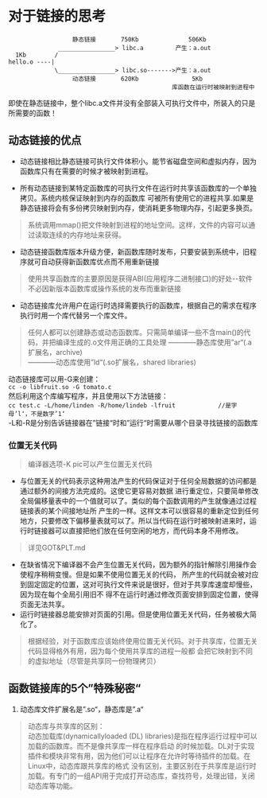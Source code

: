 # 对于链接的思考

                      静态链接       750Kb              506Kb
                  ________________> libc.a         产生：a.out             
      1Kb        /
    hello.o ----|                   
                 \________________> libc.so------->产生：a.out        
                      动态链接       620Kb               5Kb
                                                  库函数在运行时被映射到进程中
即使在静态链接中，整个libc.a文件并没有全部装入可执行文件中，所装入的只是所需要的函数！
## 动态链接的优点
* 动态链接相比静态链接可执行文件体积小。能节省磁盘空间和虚拟内存，因为函数库只有在需要的时候才被映射到进程。

* 所有动态链接到某特定函数库的可执行文件在运行时共享该函数库的一个单独拷贝。系统内核保证映射到内存的函数库
  可被所有使用它的进程共享.如果是静态链接将会有多份拷贝映射到内存，使消耗更多物理内存，引起更多换页。
>系统调用mmap()把文件映射到进程的地址空间。这样，文件的内容可以通过读取连续的内存地址来获得。

* 动态链接函数库版本升级方便，新函数库随时发布，只要安装到系统中，旧程序就可自动获得新函数库优点而不用重新链接
>使用共享函数库的主要原因是获得ABI(应用程序二进制接口)的好处--软件不必因新版本函数库或操作系统的发布而重新链接

* 动态链接库允许用户在运行时选择需要执行的函数库，根据自己的需求在程序执行时用一个库代替另一个库文件。
>任何人都可以创建静态或动态函数库。只需简单编译一些不含main()的代码，并把编译生成的.o文件用正确的工具处理
 ————静态库使用”ar“(.a扩展名，archive)<br/>————动态库使用”ld“(.so扩展名，shared libraries)
 
动态链接库可以用-G来创建：<br/>
`cc -o libfruit.so -G tomato.c`<br/>
然后利用这个库编写程序，并且使用以下方法链接：<br/>
`cc test.c -L/home/linden -R/home/lindeb -lfruit            //是字母’l‘，不是数字’1‘`<br/>
-L和-R是分别告诉链接器在”链接“时和”运行“时需要从哪个目录寻找链接的函数库<br/>
### 位置无关代码
>编译器选项-K pic可以产生位置无关代码<br/>
* 与位置无关的代码表示这种用法产生的代码保证对于任何全局数据的访问都是通过额外的间接方法完成的。这使它更容易对数据
 进行重定位，只要简单修改全局偏移量表中的一个值就可以了。类似的每个函数调用的产生就像通过过程链接表的某个间接地址所
 产生的一样。这样文本可以很容易的重新定位到任何地方，只要修改下偏移量表就可以了。所以当代码在运行时被映射进来时，运
 行时链接器可以直接把他们放在任何空闲的地方，而代码本身不用修改。
>详见GOT&PLT.md
* 在缺省情况下编译器不会产生位置无关代码，因为额外的指针解除引用操作会使程序稍稍变慢。但是如果不使用位置无关的代码，
 所产生的代码就会被对应到固定固定的位置，这对可执行文件来说是很好，但对于共享库速度却慢些，因为现在每个全局引用旧不
 得不在运行时通过修改页面安排到固定位置，使得页面无法共享。
* 运行时链接器总能安排对页面的引用。但是使用位置无关代码，任务被极大简化了。
>根据经验，对于函数库应该始终使用位置无关代码。对于共享库，位置无关代码显得格外有用，因为每个使用共享库的进程一般都
会把它映射到不同的虚拟地址（尽管是共享同一份物理拷贝）
## 函数链接库的5个”特殊秘密“
1. 动态库文件扩展名是”.so“，静态库是”.a“
>动态库与共享库的区别：<br/>
动态加载库(dynamicallyloaded (DL) libraries)是指在程序运行过程中可以加载的函数库。而不是像共享库一样在程序启动
的时候加载。DL对于实现插件和模块非常有用，因为他们可以让程序在允许时等待插件的加载。在Linux中，动态库跟共享库的格式
没有区别，主要区别在于共享库是运行时加载。有专门的一组API用于完成打开动态库，查找符号，处理出错，关闭动态库等功能。
